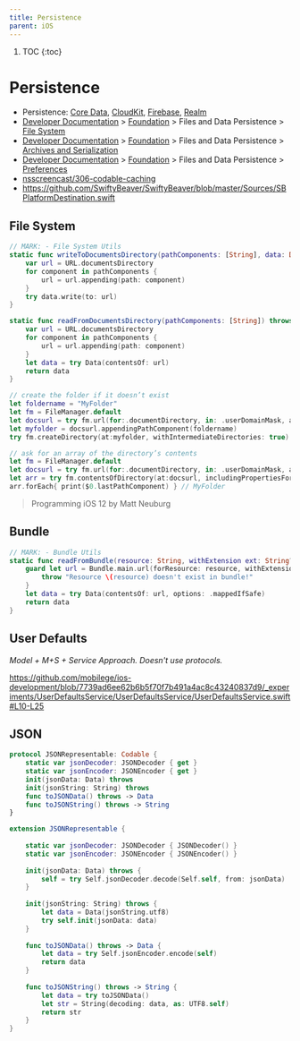```yaml
---
title: Persistence
parent: iOS
---
```


1. TOC
{:toc}
# Persistence
- Persistence: 
[Core Data](https://github.com/mobilege/ios-development/blob/master/coredata.md), 
[CloudKit](https://github.com/mobilege/ios-development/blob/master/CloudKit.md#cloudkit), 
[Firebase](https://github.com/mobilege/ios-development/blob/master/firebase.md), 
[Realm](https://github.com/mobilege/ios-development/blob/master/realm.md)
- [Developer Documentation](https://developer.apple.com/documentation) > 
[Foundation](https://developer.apple.com/documentation/foundation) > 
Files and Data Persistence > 
[File System](https://developer.apple.com/documentation/foundation/file_system)
- [Developer Documentation](https://developer.apple.com/documentation) > 
[Foundation](https://developer.apple.com/documentation/foundation) >
Files and Data Persistence > 
[Archives and Serialization](https://developer.apple.com/documentation/foundation/archives_and_serialization)
- [Developer Documentation](https://developer.apple.com/documentation) > 
[Foundation](https://developer.apple.com/documentation/foundation) > 
Files and Data Persistence > 
[Preferences](https://developer.apple.com/documentation/foundation/preferences)
- [nsscreencast/306-codable-caching](https://github.com/nsscreencast/306-codable-caching)
- https://github.com/SwiftyBeaver/SwiftyBeaver/blob/master/Sources/SBPlatformDestination.swift

## File System
```swift
// MARK: - File System Utils
static func writeToDocumentsDirectory(pathComponents: [String], data: Data) throws {
    var url = URL.documentsDirectory
    for component in pathComponents {
        url = url.appending(path: component)
    }
    try data.write(to: url)
}

static func readFromDocumentsDirectory(pathComponents: [String]) throws -> Data {
    var url = URL.documentsDirectory
    for component in pathComponents {
        url = url.appending(path: component)
    }
    let data = try Data(contentsOf: url)
    return data
}
```

```swift
// create the folder if it doesn’t exist 
let foldername = "MyFolder"
let fm = FileManager.default
let docsurl = try fm.url(for:.documentDirectory, in: .userDomainMask, appropriateFor: nil, create: false)
let myfolder = docsurl.appendingPathComponent(foldername)
try fm.createDirectory(at:myfolder, withIntermediateDirectories: true)
```

```swift
// ask for an array of the directory’s contents
let fm = FileManager.default
let docsurl = try fm.url(for:.documentDirectory, in: .userDomainMask, appropriateFor: nil, create: false)
let arr = try fm.contentsOfDirectory(at:docsurl, includingPropertiesForKeys: nil)
arr.forEach{ print($0.lastPathComponent) } // MyFolder
```
> Programming iOS 12 by Matt Neuburg



## Bundle
```swift
// MARK: - Bundle Utils
static func readFromBundle(resource: String, withExtension ext: String? = nil) throws -> Data {
    guard let url = Bundle.main.url(forResource: resource, withExtension: ext) else {
        throw "Resource \(resource) doesn't exist in bundle!"
    }
    let data = try Data(contentsOf: url, options: .mappedIfSafe)
    return data
}
```


## User Defaults

_Model + M+S + Service Approach. Doesn't use protocols._

https://github.com/mobilege/ios-development/blob/7739ad6ee62b6b5f70f7b491a4ac8c43240837d9/_experiments/UserDefaultsService/UserDefaultsService/UserDefaultsService.swift#L10-L25





## JSON
```swift
protocol JSONRepresentable: Codable {
    static var jsonDecoder: JSONDecoder { get }
    static var jsonEncoder: JSONEncoder { get }
    init(jsonData: Data) throws
    init(jsonString: String) throws
    func toJSONData() throws -> Data
    func toJSONString() throws -> String
}

extension JSONRepresentable {
    
    static var jsonDecoder: JSONDecoder { JSONDecoder() }
    static var jsonEncoder: JSONEncoder { JSONEncoder() }
    
    init(jsonData: Data) throws {
        self = try Self.jsonDecoder.decode(Self.self, from: jsonData)
    }
    
    init(jsonString: String) throws {
        let data = Data(jsonString.utf8)
        try self.init(jsonData: data)
    }
    
    func toJSONData() throws -> Data {
        let data = try Self.jsonEncoder.encode(self)
        return data
    }
    
    func toJSONString() throws -> String {
        let data = try toJSONData()
        let str = String(decoding: data, as: UTF8.self)
        return str
    }
}
```
